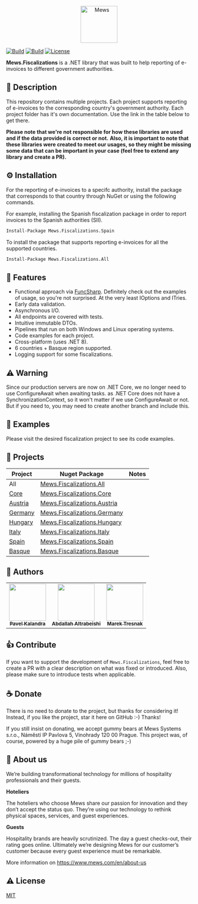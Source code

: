 <p align="center">
    <a href="https://mews.com">
        <img alt="Mews" height="100px" src="https://user-images.githubusercontent.com/435787/129971779-2c64348e-05a3-49d0-b026-91913ffd68dc.png">
    </a>
</p>

[![Build](https://img.shields.io/github/actions/workflow/status/MewsSystems/fiscalizations/build-and-test-all.yml?branch=master&label=build%20and%20tests)](https://github.com/MewsSystems/fiscalizations/actions/workflows/build-and-test-all.yml)
[![Build](https://img.shields.io/github/actions/workflow/status/MewsSystems/fiscalizations/publish-all.yml?branch=master&label=publish)](https://github.com/MewsSystems/fiscalizations/actions/workflows/publish-all.yml)
[![License](https://img.shields.io/github/license/MewsSystems/fiscalizations)](https://github.com/MewsSystems/fiscalizations/blob/master/LICENSE)

**Mews.Fiscalizations** is a .NET library that was built to help reporting of e-invoices to different government authorities.

## 📃 Description

This repository contains multiple projects. Each project supports reporting of e-invoices to the corresponding country's government authority. Each project folder has it's own documentation. Use the link in the table below to get there.

**Please note that we're not responsible for how these libraries are used and if the data provided is correct or not.**
**Also, it is important to note that these libraries were created to meet our usages, so they might be missing some data that can be important in your case (feel free to extend any library and create a PR).**

## ⚙️ Installation

For the reporting of e-invoices to a specifc authority, install the package that corresponds to that country through NuGet or using the following commands.

For example, installing the Spanish fiscalization package in order to report invoices to the Spanish authorities (SII).
```bash
Install-Package Mews.Fiscalizations.Spain
```

To install the package that supports reporting e-invoices for all the supported countries.
```bash
Install-Package Mews.Fiscalizations.All
```

## 🎯 Features

-   Functional approach via [FuncSharp](https://github.com/siroky/FuncSharp). Definitely check out the examples of usage, so you're not surprised. At the very least IOptions and ITries.
-   Early data validation.
-   Asynchronous I/O.
-   All endpoints are covered with tests.
-   Intuitive immutable DTOs.
-   Pipelines that run on both Windows and Linux operating systems.
-   Code examples for each project.
-   Cross-platform (uses .NET 8).
-   6 countries + Basque region supported.
-   Logging support for some fiscalizations.

## ⚠ Warning
Since our production servers are now on .NET Core, we no longer need to use ConfigureAwait when awaiting tasks. as .NET Core does not have a SynchronizationContext, so it won't matter if we use ConfigureAwait or not. But if you need to, you may need to create another branch and include this.

## 👀 Examples

Please visit the desired fiscalization project to see its code examples. 

## 🧬 Projects

| **Project** | **Nuget Package** | **Notes** |
| ----------- | ----------------- | --------- |
| All | [Mews.Fiscalizations.All](https://www.nuget.org/packages/Mews.Fiscalizations.All) |
| [Core](https://github.com/MewsSystems/fiscalizations/tree/master/src/Core) | [Mews.Fiscalizations.Core](https://www.nuget.org/packages/Mews.Fiscalizations.Core) |
| [Austria](https://github.com/MewsSystems/fiscalizations/tree/master/src/Austria) | [Mews.Fiscalizations.Austria](https://www.nuget.org/packages/Mews.Fiscalizations.Austria) |
| [Germany](https://github.com/MewsSystems/fiscalizations/tree/master/src/Germany) | [Mews.Fiscalizations.Germany](https://www.nuget.org/packages/Mews.Fiscalizations.Germany) |
| [Hungary](https://github.com/MewsSystems/fiscalizations/tree/master/src/Hungary) | [Mews.Fiscalizations.Hungary](https://www.nuget.org/packages/Mews.Fiscalizations.Hungary) |
| [Italy](https://github.com/MewsSystems/fiscalizations/tree/master/src/Italy) | [Mews.Fiscalizations.Italy](https://www.nuget.org/packages/Mews.Fiscalizations.Italy) |
| [Spain](https://github.com/MewsSystems/fiscalizations/tree/master/src/Spain) | [Mews.Fiscalizations.Spain](https://www.nuget.org/packages/Mews.Fiscalizations.Spain) |
| [Basque](https://github.com/MewsSystems/fiscalizations/tree/master/src/Basque) | [Mews.Fiscalizations.Basque](https://www.nuget.org/packages/Mews.Fiscalizations.Basque) |

## 🧑 Authors
<table>
  <tr>
    <td align="center"><a href="https://github.com/KaliCZ"><img src="https://avatars.githubusercontent.com/u/12395130?v=4" width="100px;" alt=""/><br /><sub><b>Pavel Kalandra</b></sub></a><br /></td>
    <td align="center"><a href="https://github.com/abdallahbeshi"><img src="https://avatars.githubusercontent.com/u/51375082?v=4" width="100px;" alt=""/><br /><sub><b>Abdallah Altrabeishi</b></sub></a><br /></td>
    <td align="center"><a href="https://github.com/marektresnak"><img src="https://avatars.githubusercontent.com/u/12021177?v=4" width="100px;" alt=""/><br /><sub><b>Marek Tresnak</b></sub></a><br /></td>
  </tr>
</table>

## 👍 Contribute

If you want to support the development of `Mews.Fiscalizations`, feel free to create a PR with a clear description on what was fixed or introduced.
Also, please make sure to introduce tests when applicable.

## ☕ Donate

There is no need to donate to the project, but thanks for considering it! Instead, if you like the project, star it here on GitHub :-) Thanks!

If you still insist on donating, we accept gummy bears at Mews Systems s.r.o., Náměstí IP Pavlova 5, Vinohrady 120 00 Prague. This project was, of course, powered by a huge pile of gummy bears ;-)

## 🏢 About us

We’re building transformational technology for millions of hospitality professionals and their guests.

**Hoteliers**

The hoteliers who choose Mews share our passion for innovation and they don’t accept the status quo. They’re using our technology to rethink physical spaces, services, and guest experiences.

**Guests**

Hospitality brands are heavily scrutinized. The day a guest checks-out, their rating goes online. Ultimately we’re designing Mews for our customer’s customer because every guest experience must be remarkable.

More information on https://www.mews.com/en/about-us

## ⚠️ License

[MIT](https://github.com/MewsSystems/fiscalizations/blob/master/LICENSE)
